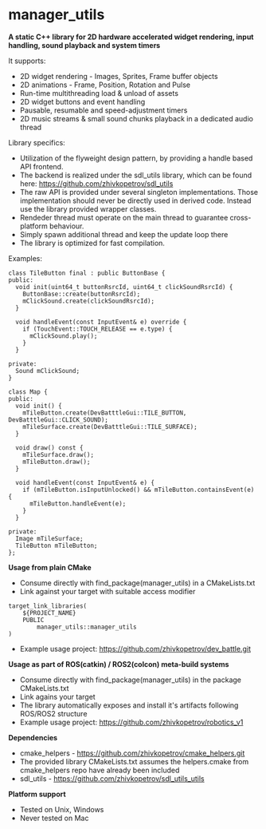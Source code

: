 # manager_utils

**A static C++ library for 2D hardware accelerated widget rendering, input handling, sound playback and system timers**

It supports:
- 2D widget rendering - Images, Sprites, Frame buffer objects
- 2D animations - Frame, Position, Rotation and Pulse
- Run-time multithreading load & unload of assets
- 2D widget buttons and event handling
- Pausable, resumable and speed-adjustment timers
- 2D music streams & small sound chunks playback in a dedicated audio thread

Library specifics:
- Utilization of the flyweight design pattern, by providing a handle based API frontend.
- The backend is realized under the sdl_utils library, which can be found here: https://github.com/zhivkopetrov/sdl_utils
- The raw API is provided under several singleton implementations.
Those implementation should never be directly used in derived code.
Instead use the library provided wrapper classes.
- Rendeder thread must operate on the main thread to guarantee cross-platform behaviour.
- Simply spawn additional thread and keep the update loop there
- The library is optimized for fast compilation.

Examples:
```
class TileButton final : public ButtonBase {
public:
  void init(uint64_t buttonRsrcId, uint64_t clickSoundRsrcId) {
    ButtonBase::create(buttonRsrcId);
    mClickSound.create(clickSoundRsrcId);
  }

  void handleEvent(const InputEvent& e) override {
    if (TouchEvent::TOUCH_RELEASE == e.type) {
      mClickSound.play();
    }
  }
    
private:
  Sound mClickSound;  
}

class Map {
public:
  void init() {
    mTileButton.create(DevBatttleGui::TILE_BUTTON, DevBatttleGui::CLICK_SOUND);
    mTileSurface.create(DevBatttleGui::TILE_SURFACE);
  }

  void draw() const {
    mTileSurface.draw();
    mTileButton.draw();
  }
  
  void handleEvent(const InputEvent& e) {
    if (mTileButton.isInputUnlocked() && mTileButton.containsEvent(e) {
      mTileButton.handleEvent(e);
    }
  }

private:
  Image mTileSurface;
  TileButton mTileButton;
};

```

**Usage from plain CMake**
- Consume directly with find_package(manager_utils) in a CMakeLists.txt
- Link against your target with suitable access modifier
```
target_link_libraries(
    ${PROJECT_NAME} 
    PUBLIC
        manager_utils::manager_utils
)
```
- Example usage project: https://github.com/zhivkopetrov/dev_battle.git


**Usage as part of ROS(catkin) / ROS2(colcon) meta-build systems**
- Consume directly with find_package(manager_utils) in the package CMakeLists.txt
- Link agains your target
- The library automatically exposes and install it's artifacts following ROS/ROS2 structure
- Example usage project: https://github.com/zhivkopetrov/robotics_v1


**Dependencies**
- cmake_helpers - https://github.com/zhivkopetrov/cmake_helpers.git
- The provided library CMakeLists.txt assumes the helpers.cmake from cmake_helpers repo have already been included
- sdl_utils - https://github.com/zhivkopetrov/sdl_utils_utils


**Platform support**
- Tested on Unix, Windows
- Never tested on Mac